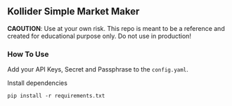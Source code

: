 ## Kollider Simple Market Maker

**CAOUTION**: Use at your own risk. This repo is meant to be a reference and created for educational purpose only. Do not use in production!

### How To Use

Add your API Keys, Secret and Passphrase to the `config.yaml`. 

Install dependencies
```
pip install -r requirements.txt
```
